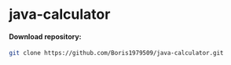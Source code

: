 # java-calculator
#### Download repository:
```sh
git clone https://github.com/Boris1979509/java-calculator.git